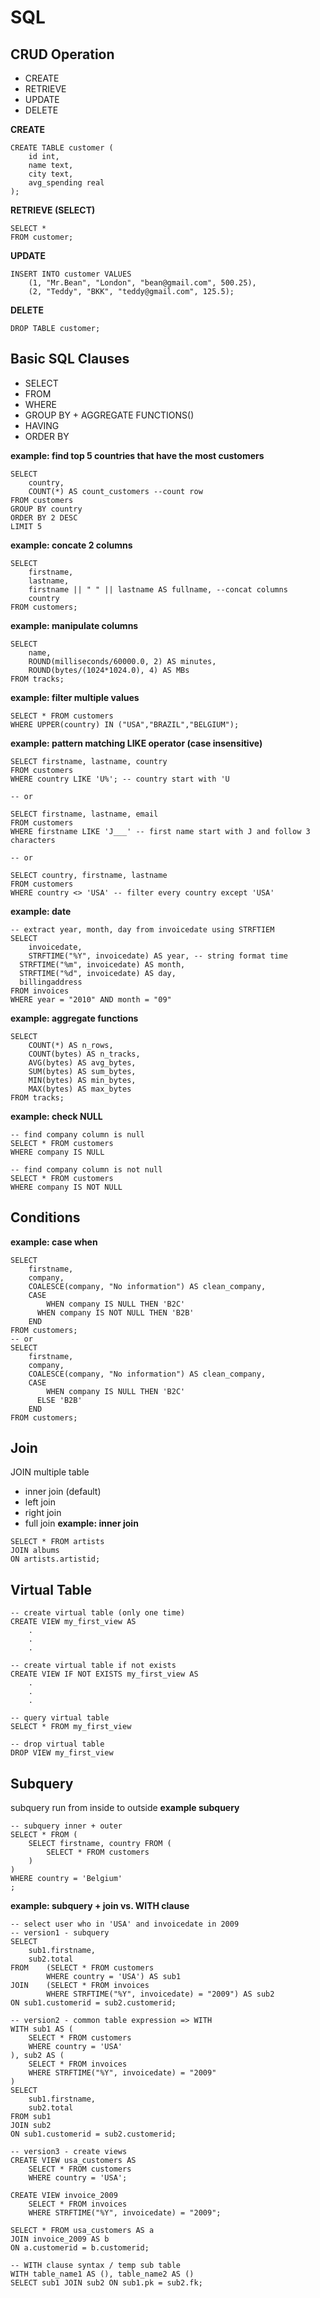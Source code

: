 # SQL

## CRUD Operation
- CREATE
- RETRIEVE
- UPDATE
- DELETE

**CREATE** 
```
CREATE TABLE customer (
	id int,
	name text,
	city text,
	avg_spending real
);
```

**RETRIEVE (SELECT)**
```
SELECT *
FROM customer; 
```

**UPDATE**
```
INSERT INTO customer VALUES
	(1, "Mr.Bean", "London", "bean@gmail.com", 500.25),
	(2, "Teddy", "BKK", "teddy@gmail.com", 125.5);
```

**DELETE**
```
DROP TABLE customer;
```

## Basic SQL Clauses
- SELECT
- FROM 
- WHERE
- GROUP BY + AGGREGATE FUNCTIONS()
- HAVING
- ORDER BY

**example: find top 5 countries that have the most customers**
```
SELECT 
	country,
	COUNT(*) AS count_customers --count row
FROM customers
GROUP BY country
ORDER BY 2 DESC
LIMIT 5
```

**example: concate 2 columns**
```
SELECT 
	firstname, 
    lastname, 
    firstname || " " || lastname AS fullname, --concat columns
    country
FROM customers;
```

**example: manipulate columns**
```
SELECT 
	name,
    ROUND(milliseconds/60000.0, 2) AS minutes,
    ROUND(bytes/(1024*1024.0), 4) AS MBs
FROM tracks;
```

**example: filter multiple values**
```
SELECT * FROM customers
WHERE UPPER(country) IN ("USA","BRAZIL","BELGIUM");
```

**example: pattern matching LIKE operator (case insensitive)**
```
SELECT firstname, lastname, country 
FROM customers
WHERE country LIKE 'U%'; -- country start with 'U

-- or

SELECT firstname, lastname, email
FROM customers
WHERE firstname LIKE 'J___' -- first name start with J and follow 3 characters

-- or

SELECT country, firstname, lastname
FROM customers
WHERE country <> 'USA' -- filter every country except 'USA'
```

**example: date**
```
-- extract year, month, day from invoicedate using STRFTIEM
SELECT 
	invoicedate,
	STRFTIME("%Y", invoicedate) AS year, -- string format time
  STRFTIME("%m", invoicedate) AS month,
  STRFTIME("%d", invoicedate) AS day,
  billingaddress
FROM invoices
WHERE year = "2010" AND month = "09"
```

**example: aggregate functions**
```
SELECT 
	COUNT(*) AS n_rows,
    COUNT(bytes) AS n_tracks,
    AVG(bytes) AS avg_bytes,
    SUM(bytes) AS sum_bytes,
    MIN(bytes) AS min_bytes, 
    MAX(bytes) AS max_bytes
FROM tracks;
```

**example: check NULL**
```
-- find company column is null
SELECT * FROM customers
WHERE company IS NULL

-- find company column is not null
SELECT * FROM customers
WHERE company IS NOT NULL
```

## Conditions
**example: case when**
```
SELECT
	firstname,
    company,
    COALESCE(company, "No information") AS clean_company,
    CASE
    	WHEN company IS NULL THEN 'B2C'
      WHEN company IS NOT NULL THEN 'B2B'
    END
FROM customers;
-- or
SELECT
	firstname,
    company,
    COALESCE(company, "No information") AS clean_company,
    CASE
    	WHEN company IS NULL THEN 'B2C'
      ELSE 'B2B'
    END
FROM customers;
```

## Join 
JOIN multiple table 
- inner join (default)
- left join
- right join
- full join
**example: inner join**
```
SELECT * FROM artists
JOIN albums 
ON artists.artistid;
```

## Virtual Table
```
-- create virtual table (only one time)
CREATE VIEW my_first_view AS
	.
	.
	.

-- create virtual table if not exists
CREATE VIEW IF NOT EXISTS my_first_view AS
	.
	.
	.

-- query virtual table
SELECT * FROM my_first_view

-- drop virtual table
DROP VIEW my_first_view
```

## Subquery
subquery run from inside to outside
**example subquery**
```
-- subquery inner + outer
SELECT * FROM (
	SELECT firstname, country FROM (
		SELECT * FROM customers
	)
)
WHERE country = 'Belgium'
;
```
**example: subquery + join vs. WITH clause**
```
-- select user who in 'USA' and invoicedate in 2009 
-- version1 - subquery
SELECT 
	sub1.firstname, 
	sub2.total
FROM 	(SELECT * FROM customers
		WHERE country = 'USA') AS sub1
JOIN	(SELECT * FROM invoices
		WHERE STRFTIME("%Y", invoicedate) = "2009") AS sub2
ON sub1.customerid = sub2.customerid;

-- version2 - common table expression => WITH
WITH sub1 AS (
	SELECT * FROM customers
	WHERE country = 'USA'
), sub2 AS (
	SELECT * FROM invoices
	WHERE STRFTIME("%Y", invoicedate) = "2009"
)
SELECT 
	sub1.firstname, 
	sub2.total
FROM sub1
JOIN sub2
ON sub1.customerid = sub2.customerid;

-- version3 - create views
CREATE VIEW usa_customers AS
	SELECT * FROM customers
	WHERE country = 'USA';

CREATE VIEW invoice_2009
	SELECT * FROM invoices
	WHERE STRFTIME("%Y", invoicedate) = "2009";

SELECT * FROM usa_customers AS a
JOIN invoice_2009 AS b
ON a.customerid = b.customerid;
```
```
-- WITH clause syntax / temp sub table
WITH table_name1 AS (), table_name2 AS ()
SELECT sub1 JOIN sub2 ON sub1.pk = sub2.fk;
```

